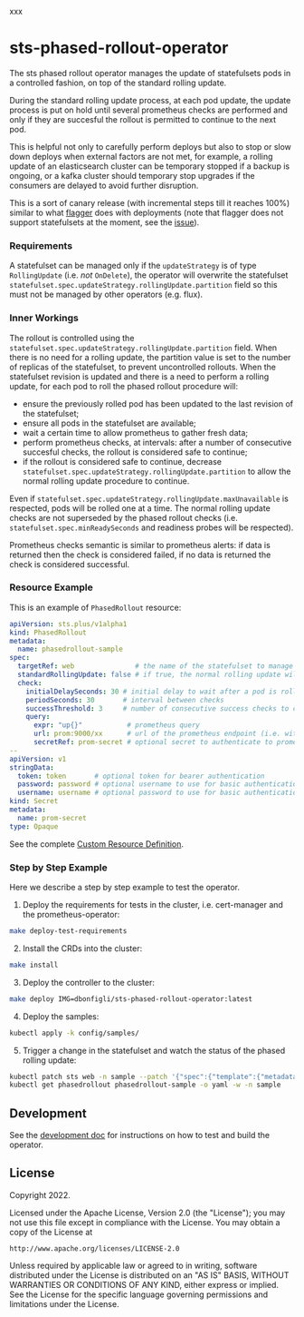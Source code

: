 xxx

# sts-phased-rollout-operator
The sts phased rollout operator manages the update of statefulsets pods in a controlled fashion, on top of the standard rolling update.

During the standard rolling update process, at each pod update, the update process is put on hold until several prometheus checks are performed and only if they are succesful the rollout is permitted to continue to the next pod.

This is helpful not only to carefully perform deploys but also to stop or slow down deploys when external factors are not met, for example, a rolling update of an elasticsearch cluster can be temporary stopped if a backup is ongoing, or a kafka cluster should temporary stop upgrades if the consumers are delayed to avoid further disruption.

This is a sort of canary release (with incremental steps till it reaches 100%) similar to what [flagger](https://flagger.app/) does with deployments (note that flagger does not support statefulsets at the moment, see the [issue](https://github.com/fluxcd/flagger/issues/410)).

### Requirements

A statefulset can be managed only if the `updateStrategy` is of type `RollingUpdate` (i.e. _not_ `OnDelete`), the operator will overwrite the statefulset `statefulset.spec.updateStrategy.rollingUpdate.partition` field so this must not be managed by other operators (e.g. flux). 

### Inner Workings

The rollout is controlled using the `statefulset.spec.updateStrategy.rollingUpdate.partition` field. When there is no need for a rolling update, the partition value is set to the number of replicas of the statefulset, to prevent uncontrolled rollouts. When the statefulset revision is updated and there is a need to perform a rolling update, for each pod to roll the phased rollout procedure will:
* ensure the previously rolled pod has been updated to the last revision of the statefulset;
* ensure all pods in the statefulset are available;
* wait a certain time to allow prometheus to gather fresh data;
* perform prometheus checks, at intervals: after a number of consecutive succesful checks, the rollout is considered safe to continue;
* if the rollout is considered safe to continue, decrease `statefulset.spec.updateStrategy.rollingUpdate.partition` to allow the normal rolling update procedure to continue.

Even if `statefulset.spec.updateStrategy.rollingUpdate.maxUnavailable` is respected, pods will be rolled one at a time. The normal rolling update checks are not superseded by the phased rollout checks (i.e. `statefulset.spec.minReadySeconds` and readiness probes will be respected).

Prometheus checks semantic is similar to prometheus alerts: if data is returned then the check is considered failed, if no data is returned the check is considered successful.

### Resource Example

This is an example of `PhasedRollout` resource:

```yaml
apiVersion: sts.plus/v1alpha1
kind: PhasedRollout
metadata:
  name: phasedrollout-sample
spec:
  targetRef: web               # the name of the statefulset to manage
  standardRollingUpdate: false # if true, the normal rolling update will be resumed
  check:
    initialDelaySeconds: 30 # initial delay to wait after a pod is rolled, to permit prometheus to get fresh data
    periodSeconds: 30       # interval between checks
    successThreshold: 3     # number of consecutive success checks to consider the rollout step good
    query:
      expr: "up{}"           # prometheus query 
      url: prom:9000/xx      # url of the prometheus endpoint (i.e. without the `/api/v1/query` path)
      secretRef: prom-secret # optional secret to authenticate to prometheus
--
apiVersion: v1
stringData:
  token: token       # optional token for bearer authentication
  password: password # optional username to use for basic authentication
  username: username # optional password to use for basic authentication
kind: Secret
metadata:
  name: prom-secret
type: Opaque

```

See the complete [Custom Resource Definition](./config/crd/bases/sts.plus_phasedrollouts.yaml).

### Step by Step Example

Here we describe a step by step example to test the operator.

1. Deploy the requirements for tests in the cluster, i.e. cert-manager and the prometheus-operator:
```sh
make deploy-test-requirements
```

2. Install the CRDs into the cluster:
```sh
make install
```

3. Deploy the controller to the cluster:
```sh
make deploy IMG=dbonfigli/sts-phased-rollout-operator:latest
```

4. Deploy the samples:
```sh
kubectl apply -k config/samples/
```

5. Trigger a change in the statefulset and watch the status of the phased rolling update:
```sh
kubectl patch sts web -n sample --patch '{"spec":{"template":{"metadata":{"labels":{"trigger-rollout":"'$(date +%s)'"}}}}}'
kubectl get phasedrollout phasedrollout-sample -o yaml -w -n sample
```

## Development

See the [development doc](./development.md) for instructions on how to test and build the operator.

## License

Copyright 2022.

Licensed under the Apache License, Version 2.0 (the "License");
you may not use this file except in compliance with the License.
You may obtain a copy of the License at

    http://www.apache.org/licenses/LICENSE-2.0

Unless required by applicable law or agreed to in writing, software
distributed under the License is distributed on an "AS IS" BASIS,
WITHOUT WARRANTIES OR CONDITIONS OF ANY KIND, either express or implied.
See the License for the specific language governing permissions and
limitations under the License.
